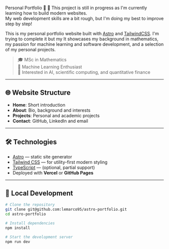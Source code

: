 Personal Portfolio 🚀
🚧 This project is still in progress as I'm currently learning how to build modern websites.  
My web development skills are a bit rough, but I'm doing my best to improve step by step!


This is my personal portfolio website built with [Astro](https://astro.build/) and [TailwindCSS](https://tailwindcss.com/). I'm trying to complete it but my 
It showcases my background in mathematics, my passion for machine learning and software development, and a selection of my personal projects.

> 🎓 MSc in Mathematics  
> 🤖 Machine Learning Enthusiast  
> 🧠 Interested in AI, scientific computing, and quantitative finance

---

## 🌐 Website Structure

- **Home**: Short introduction
- **About**: Bio, background and interests
- **Projects**: Personal and academic projects
- **Contact**: GitHub, LinkedIn and email

---

## 🛠️ Technologies

- [Astro](https://astro.build/) — static site generator
- [Tailwind CSS](https://tailwindcss.com/) — for utility-first modern styling
- [TypeScript](https://www.typescriptlang.org/) — (optional, partial support)
- Deployed with **Vercel** or **GitHub Pages**

---

## 🚀 Local Development

```bash
# Clone the repository
git clone git@github.com:lemarco95/astro-portfolio.git
cd astro-portfolio

# Install dependencies
npm install

# Start the development server
npm run dev

